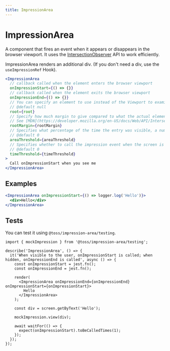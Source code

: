 ```yaml
---
title: ImpressionArea
---
```


# ImpressionArea

A component that fires an event when it appears or disappears in the browser viewport.
It uses the [IntersectionObserver](https://developer.mozilla.org/en-US/docs/Web/API/Intersection_Observer_API) API to work efficiently.

ImpressionArea renders an additional div. (If you don't need a div, use the `useImpressionRef` Hook).

```jsx
<ImpressionArea
  // callback called when the element enters the browser viewport
  onImpressionStart={() => {}}
  // callback called when the element exits the browser viewport
  onImpressionEnd={() => {}}
  // You can specify an element to use instead of the Viewport to examine the visibility of the target element.
  // @default null
  root={root}
  // Specify how much margin to give compared to what the actual element occupies (`string`)
  // See [MDN](https://developer.mozilla.org/en-US/docs/Web/API/IntersectionObserver/rootMargin).
  rootMargin={rootMargin}
  // Specifies what percentage of the time the entry was visible, a number from 0 to 1. (`number`)
  // @default 0
  areaThreshold={areaThreshold}
  // Specifies whether to call the impression event when the screen is entered for more than a few milliseconds, in ms. (`number`)
  // @default 0
  timeThreshold={timeThreshold}
>
  Call onImpressionStart when you see me
</ImpressionArea>
```

## Examples

```jsx
<ImpressionArea onImpressionStart={() => logger.log('Hello')}>
  <div>Hello</div>
</ImpressionArea>
```

## Tests

You can test it using `@toss/impression-area/testing`.

```tsx
import { mockImpression } from '@toss/impression-area/testing';

describe('ImpressionArea', () => {
  it('When visible to the user, onImpressionStart is called; when hidden, onImpressionEnd is called', async () => {
    const onImpressionStart = jest.fn();
    const onImpressionEnd = jest.fn();

    render(
      <ImpressionArea onImpressionEnd={onImpressionEnd} onImpressionStart={onImpressionStart}>
        Hello
      </ImpressionArea>
    );

    const div = screen.getByText('Hello');

    mockImpression.view(div);

    await waitFor(() => {
      expect(onImpressionStart).toBeCalledTimes(1);
    });
  });
});
```
